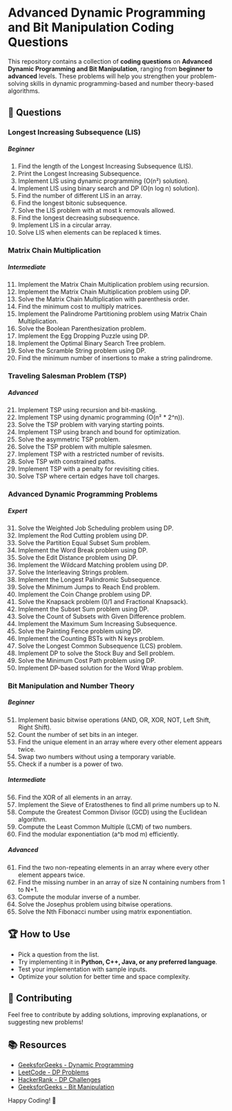 # Advanced Dynamic Programming and Bit Manipulation Coding Questions

This repository contains a collection of **coding questions** on **Advanced Dynamic Programming and Bit Manipulation**, ranging from **beginner to advanced** levels. These problems will help you strengthen your problem-solving skills in dynamic programming-based and number theory-based algorithms.

## 📌 **Questions**

### **Longest Increasing Subsequence (LIS)**
##### **Beginner**
1. Find the length of the Longest Increasing Subsequence (LIS).
2. Print the Longest Increasing Subsequence.
3. Implement LIS using dynamic programming (O(n²) solution).
4. Implement LIS using binary search and DP (O(n log n) solution).
5. Find the number of different LIS in an array.
6. Find the longest bitonic subsequence.
7. Solve the LIS problem with at most k removals allowed.
8. Find the longest decreasing subsequence.
9. Implement LIS in a circular array.
10. Solve LIS when elements can be replaced k times.

### **Matrix Chain Multiplication**
##### **Intermediate**
11. Implement the Matrix Chain Multiplication problem using recursion.
12. Implement the Matrix Chain Multiplication problem using DP.
13. Solve the Matrix Chain Multiplication with parenthesis order.
14. Find the minimum cost to multiply matrices.
15. Implement the Palindrome Partitioning problem using Matrix Chain Multiplication.
16. Solve the Boolean Parenthesization problem.
17. Implement the Egg Dropping Puzzle using DP.
18. Implement the Optimal Binary Search Tree problem.
19. Solve the Scramble String problem using DP.
20. Find the minimum number of insertions to make a string palindrome.

### **Traveling Salesman Problem (TSP)**
##### **Advanced**
21. Implement TSP using recursion and bit-masking.
22. Implement TSP using dynamic programming (O(n² * 2^n)).
23. Solve the TSP problem with varying starting points.
24. Implement TSP using branch and bound for optimization.
25. Solve the asymmetric TSP problem.
26. Solve the TSP problem with multiple salesmen.
27. Implement TSP with a restricted number of revisits.
28. Solve TSP with constrained paths.
29. Implement TSP with a penalty for revisiting cities.
30. Solve TSP where certain edges have toll charges.

### **Advanced Dynamic Programming Problems**
##### **Expert**
31. Solve the Weighted Job Scheduling problem using DP.
32. Implement the Rod Cutting problem using DP.
33. Solve the Partition Equal Subset Sum problem.
34. Implement the Word Break problem using DP.
35. Solve the Edit Distance problem using DP.
36. Implement the Wildcard Matching problem using DP.
37. Solve the Interleaving Strings problem.
38. Implement the Longest Palindromic Subsequence.
39. Solve the Minimum Jumps to Reach End problem.
40. Implement the Coin Change problem using DP.
41. Solve the Knapsack problem (0/1 and Fractional Knapsack).
42. Implement the Subset Sum problem using DP.
43. Solve the Count of Subsets with Given Difference problem.
44. Implement the Maximum Sum Increasing Subsequence.
45. Solve the Painting Fence problem using DP.
46. Implement the Counting BSTs with N keys problem.
47. Solve the Longest Common Subsequence (LCS) problem.
48. Implement DP to solve the Stock Buy and Sell problem.
49. Solve the Minimum Cost Path problem using DP.
50. Implement DP-based solution for the Word Wrap problem.

### **Bit Manipulation and Number Theory**
##### **Beginner**
51. Implement basic bitwise operations (AND, OR, XOR, NOT, Left Shift, Right Shift).
52. Count the number of set bits in an integer.
53. Find the unique element in an array where every other element appears twice.
54. Swap two numbers without using a temporary variable.
55. Check if a number is a power of two.

##### **Intermediate**
56. Find the XOR of all elements in an array.
57. Implement the Sieve of Eratosthenes to find all prime numbers up to N.
58. Compute the Greatest Common Divisor (GCD) using the Euclidean algorithm.
59. Compute the Least Common Multiple (LCM) of two numbers.
60. Find the modular exponentiation (a^b mod m) efficiently.

##### **Advanced**
61. Find the two non-repeating elements in an array where every other element appears twice.
62. Find the missing number in an array of size N containing numbers from 1 to N+1.
63. Compute the modular inverse of a number.
64. Solve the Josephus problem using bitwise operations.
65. Solve the Nth Fibonacci number using matrix exponentiation.

## 🏆 **How to Use**
- Pick a question from the list.
- Try implementing it in **Python, C++, Java, or any preferred language**.
- Test your implementation with sample inputs.
- Optimize your solution for better time and space complexity.

## 🚀 **Contributing**
Feel free to contribute by adding solutions, improving explanations, or suggesting new problems!

## 📚 **Resources**
- [GeeksforGeeks - Dynamic Programming](https://www.geeksforgeeks.org/dynamic-programming/)
- [LeetCode - DP Problems](https://leetcode.com/problemset/dynamic-programming/)
- [HackerRank - DP Challenges](https://www.hackerrank.com/domains/tutorials/dynamic-programming)
- [GeeksforGeeks - Bit Manipulation](https://www.geeksforgeeks.org/bitwise-algorithms/)

Happy Coding! 🎯


